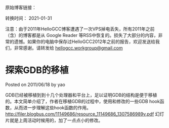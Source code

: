 原始博客链接：

转换时间：
2021-01-31

注意：由于2011年HelloGCC博客遭遇了一次VPS掉电丢失，所有2011年之前（含）的博客都是从 Google Reader 等RSS中恢复的。损失了大部分的内容，非常的遗憾。如果你的电脑中保存过HelloGCC2012年之前的报告，欢迎发送给我们，非常感谢。请转发给 hellogcc.workgroup@gmail.com

# 探索GDB的移植

Posted on 2011/06/18 by yao

GDB已经被移植到到十几个处理器和平台上，足以证明GDB的结构是便于移植的。本文简单介绍了，作者在移植GDB的过程中，使用和修改的一些GDB hook函数，从而进一步理解这些hook函数的作用。 http://filer.blogbus.com/11149686/resource_11149686_1307586989v.pdf 幻灯片就是上周活动时候用的，加了一点点小的修改。
